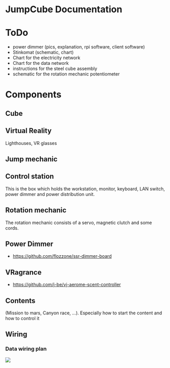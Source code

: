# JumpCube Documentation

# ToDo 

* power dimmer (pics, explanation, rpi software, client software)
* Stinkomat (schematic, chart)
* Chart for the electricity network
* Chart for the data network
* instructions for the steel cube assembly
* schematic for the rotation mechanic potentiometer

# Components

## Cube
## Virtual Reality

Lighthouses, VR glasses

## Jump mechanic
## Control station

This is the box which holds the workstation, monitor, keyboard, LAN switch, power dimmer and power distribution unit.

## Rotation mechanic

The rotation mechanic consists of a servo, magnetic clutch and some cords.

## Power Dimmer

* https://github.com/flozzone/ssr-dimmer-board

## VRagrance

* https://github.com/j-be/vj-aerome-scent-controller

## Contents

(Mission to mars, Canyon race, ...). Especially how to start the content and how to control it


## Wiring

### Data wiring plan

<img src="https://cdn.rawgit.com/wiki/flozzone/jumpcube-doc/electrical-wiring/wiring.svg">




